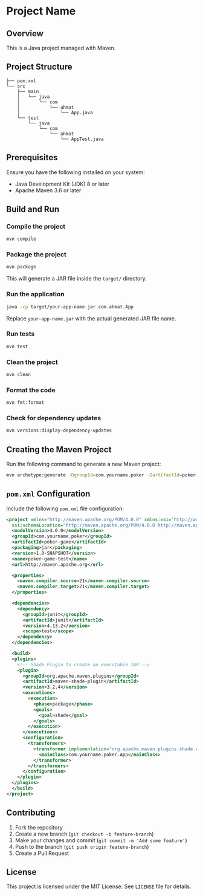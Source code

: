 # Project Name

## Overview
This is a Java project managed with Maven.

## Project Structure
```
├── pom.xml
└── src
    ├── main
    │   └── java
    │       └── com
    │           └── ahmat
    │               └── App.java
    └── test
        └── java
            └── com
                └── ahmat
                    └── AppTest.java
```

## Prerequisites
Ensure you have the following installed on your system:
- Java Development Kit (JDK) 8 or later
- Apache Maven 3.6 or later

## Build and Run

### Compile the project
```sh
mvn compile
```

### Package the project
```sh
mvn package
```

This will generate a JAR file inside the `target/` directory.

### Run the application
```sh
java -cp target/your-app-name.jar com.ahmat.App
```
Replace `your-app-name.jar` with the actual generated JAR file name.

### Run tests
```sh
mvn test
```

### Clean the project
```sh
mvn clean
```

### Format the code
```sh
mvn fmt:format
```

### Check for dependency updates
```sh
mvn versions:display-dependency-updates
```

## Creating the Maven Project
Run the following command to generate a new Maven project:
```sh
mvn archetype:generate -DgroupId=com.yourname.poker -DartifactId=poker-game -DarchetypeArtifactId=maven-archetype-quickstart -DinteractiveMode=false
```

## `pom.xml` Configuration
Include the following `pom.xml` file configuration:
```xml
<project xmlns="http://maven.apache.org/POM/4.0.0" xmlns:xsi="http://www.w3.org/2001/XMLSchema-instance"
  xsi:schemaLocation="http://maven.apache.org/POM/4.0.0 http://maven.apache.org/maven-v4_0_0.xsd">
  <modelVersion>4.0.0</modelVersion>
  <groupId>com.yourname.poker</groupId>
  <artifactId>poker-game</artifactId>
  <packaging>jar</packaging>
  <version>1.0-SNAPSHOT</version>
  <name>poker-game-test</name>
  <url>http://maven.apache.org</url>

  <properties>
    <maven.compiler.source>21</maven.compiler.source>
    <maven.compiler.target>21</maven.compiler.target>
  </properties>

  <dependencies>
    <dependency>
      <groupId>junit</groupId>
      <artifactId>junit</artifactId>
      <version>4.13.2</version>
      <scope>test</scope>
    </dependency>
  </dependencies>

  <build>
  <plugins>
    <!-- Shade Plugin to create an executable JAR -->
    <plugin>
      <groupId>org.apache.maven.plugins</groupId>
      <artifactId>maven-shade-plugin</artifactId>
      <version>3.2.4</version>
      <executions>
        <execution>
          <phase>package</phase>
          <goals>
            <goal>shade</goal>
          </goals>
        </execution>
      </executions>
      <configuration>
        <transformers>
          <transformer implementation="org.apache.maven.plugins.shade.resource.ManifestResourceTransformer">
            <mainClass>com.yourname.poker.App</mainClass>
          </transformer>
        </transformers>
      </configuration>
    </plugin>
  </plugins>
  </build>
</project>
```

## Contributing
1. Fork the repository
2. Create a new branch (`git checkout -b feature-branch`)
3. Make your changes and commit (`git commit -m 'Add some feature'`)
4. Push to the branch (`git push origin feature-branch`)
5. Create a Pull Request

## License
This project is licensed under the MIT License. See `LICENSE` file for details.


